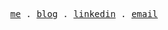<p align="center">
  <samp>
    <a href="https://www.elattariyassine.me/">me</a> .
    <a href="https://www.blog.elattariyassine.me/">blog</a> .
    <a href="https://www.linkedin.com/in/elattari-yassine/">linkedin</a> .
    <a href="mailto:yassineattari64@gmail.com">email</a>
  </samp>
</p>

